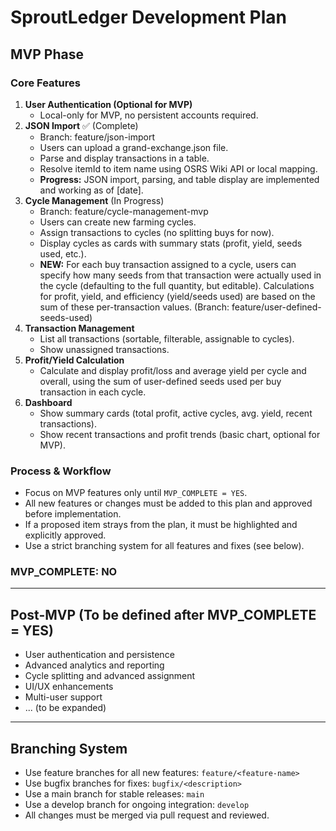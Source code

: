 # SproutLedger Development Plan

## MVP Phase

### Core Features
1. **User Authentication (Optional for MVP)**
   - Local-only for MVP, no persistent accounts required.
2. **JSON Import** ✅ (Complete)
   - Branch: feature/json-import
   - Users can upload a grand-exchange.json file.
   - Parse and display transactions in a table.
   - Resolve itemId to item name using OSRS Wiki API or local mapping.
   - **Progress:** JSON import, parsing, and table display are implemented and working as of [date].
3. **Cycle Management** (In Progress)
   - Branch: feature/cycle-management-mvp
   - Users can create new farming cycles.
   - Assign transactions to cycles (no splitting buys for now).
   - Display cycles as cards with summary stats (profit, yield, seeds used, etc.).
   - **NEW:** For each buy transaction assigned to a cycle, users can specify how many seeds from that transaction were actually used in the cycle (defaulting to the full quantity, but editable). Calculations for profit, yield, and efficiency (yield/seeds used) are based on the sum of these per-transaction values. (Branch: feature/user-defined-seeds-used)
4. **Transaction Management**
   - List all transactions (sortable, filterable, assignable to cycles).
   - Show unassigned transactions.
5. **Profit/Yield Calculation**
   - Calculate and display profit/loss and average yield per cycle and overall, using the sum of user-defined seeds used per buy transaction in each cycle.
6. **Dashboard**
   - Show summary cards (total profit, active cycles, avg. yield, recent transactions).
   - Show recent transactions and profit trends (basic chart, optional for MVP).

### Process & Workflow
- Focus on MVP features only until `MVP_COMPLETE = YES`.
- All new features or changes must be added to this plan and approved before implementation.
- If a proposed item strays from the plan, it must be highlighted and explicitly approved.
- Use a strict branching system for all features and fixes (see below).

### MVP_COMPLETE: NO

---

## Post-MVP (To be defined after MVP_COMPLETE = YES)
- User authentication and persistence
- Advanced analytics and reporting
- Cycle splitting and advanced assignment
- UI/UX enhancements
- Multi-user support
- ... (to be expanded)

---

## Branching System
- Use feature branches for all new features: `feature/<feature-name>`
- Use bugfix branches for fixes: `bugfix/<description>`
- Use a main branch for stable releases: `main`
- Use a develop branch for ongoing integration: `develop`
- All changes must be merged via pull request and reviewed. 